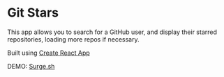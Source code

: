 # Git Stars

This app allows you to search for a GitHub user, and display their starred repositories, loading more repos if necessary.

Built using [Create React App](https://github.com/facebookincubator/create-react-app)

DEMO: [Surge.sh](http://elated-skin.surge.sh/)